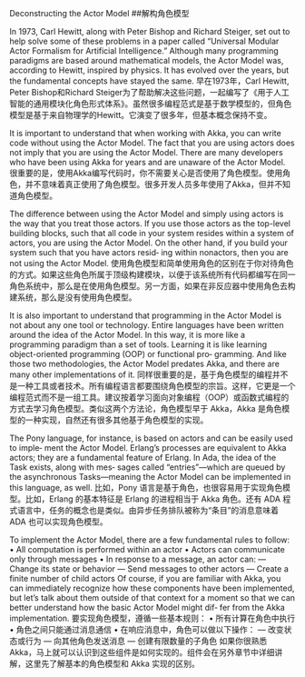 Deconstructing the Actor Model
##解构角色模型

In 1973, Carl Hewitt, along with Peter Bishop and Richard Steiger, set out to help solve some of these problems in a paper called “Universal Modular Actor Formalism for Artificial Intelligence.” Although many programming paradigms are based around mathematical models, the Actor Model was, according to Hewitt, inspired by physics. It has evolved over the years, but the fundamental concepts have stayed the same.
早在1973年，Carl Hewitt, Peter Bishop和Richard Steiger为了帮助解决这些问题，一起编写了《用于人工智能的通用模块化角色形式体系》。虽然很多编程范式是基于数学模型的，但角色模型是基于来自物理学的Hewitt。它演变了很多年，但基本概念保持不变。

It is important to understand that when working with Akka, you can write code without using the Actor Model. The fact that you are using actors does not imply that you are using the Actor Model. There are many developers who have been using Akka for years and are unaware of the Actor Model.
很重要的是，使用Akka编写代码时，你不需要关心是否使用了角色模型。使用角色，并不意味着真正使用了角色模型。很多开发人员多年使用了Akka，但并不知道角色模型。

The difference between using the Actor Model and simply using actors is the way that you treat those actors. If you use those actors as the top-level building blocks, such that all code in your system resides within a system of actors, you are using the Actor Model. On the other hand, if you build your system such that you have actors resid‐ ing within nonactors, then you are not using the Actor Model.
使用角色模型和简单使用角色的区别在于你对待角色的方式。如果这些角色所属于顶级构建模块，以便于该系统所有代码都编写在同一角色系统中，那么是在使用角色模型。另一方面，如果在非反应器中使用角色去构建系统，那么是没有使用角色模型。

It is also important to understand that programming in the Actor Model is not about any one tool or technology. Entire languages have been written around the idea of the Actor Model. In this way, it is more like a programming paradigm than a set of tools. Learning it is like learning object-oriented programming (OOP) or functional pro‐ gramming. And like those two methodologies, the Actor Model predates Akka, and there are many other implementations of it.
同样很重要的是，基于角色模型的编程并不是一种工具或者技术。所有编程语言都要围绕角色模型的宗旨。这样，它更是一个编程范式而不是一组工具。建议按着学习面向对象编程（OOP）或函数式编程的方式去学习角色模型。类似这两个方法论，角色模型早于 Akka，Akka 是角色模型的一种实现，自然还有很多其他基于角色模型的实现。

The Pony language, for instance, is based on actors and can be easily used to imple‐ ment the Actor Model. Erlang’s processes are equivalent to Akka actors; they are a fundamental feature of Erlang. In Ada, the idea of the Task exists, along with mes‐ sages called “entries”—which are queued by the asynchronous Tasks—meaning the Actor Model can be implemented in this language, as well.
比如，Pony 语言是基于角色，也很容易用于实现角色模型。比如，Erlang 的基本特征是 Erlang 的进程相当于 Akka 角色。还有 ADA 程式语言中，任务的概念也是类似。由异步任务排队被称为“条目”的消息意味着 ADA 也可以实现角色模型。

To implement the Actor Model, there are a few fundamental rules to follow:
• All computation is performed within an actor
• Actors can communicate only through messages
• In response to a message, an actor can:
— Change its state or behavior
— Send messages to other actors
— Create a finite number of child actors
Of course, if you are familiar with Akka, you can immediately recognize how these components have been implemented, but let’s talk about them outside of that context for a moment so that we can better understand how the basic Actor Model might dif‐ fer from the Akka implementation.
要实现角色模型，遵循一些基本规则：
• 所有计算在角色中执行
• 角色之间只能通过消息通信
• 在响应消息中，角色可以做以下操作：
— 改变状态或行为
— 向其他角色发送消息
— 创建有限数量的子角色
如果你很熟悉 Akka，马上就可以认识到这些组件是如何实现的。组件会在另外章节中详细讲解，这里先了解基本的角色模型和 Akka 实现的区别。

